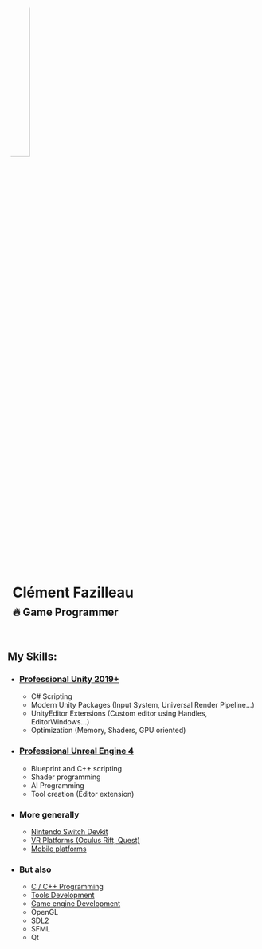 ---
---

<div class="container" style="flex-direction:row; flex-wrap:wrap; justify-content:flex-start" display="flex">
	<img class="item" style="border-radius:50%; width:30%" src="https://www.gravatar.com/avatar/14d1a6793c5a25776bcb778d6804e666?s=400" />
	<div class="item container" style="flex:flex-grow; align-items:stretch; padding-left:10px">
		<h1 style="text-align:left; margin-bottom:10px">Clément Fazilleau</h1>
		<h2 style="text-align:left; margin-top:10px">🔥 Game Programmer</h2>
	</div>
</div>

</br>

## My Skills:

- ### [Professional Unity 2019+](/tags/unity/)
  - C# Scripting
  - Modern Unity Packages (Input System, Universal Render Pipeline...)
  - UnityEditor Extensions (Custom editor using Handles, EditorWindows...)
  - Optimization (Memory, Shaders, GPU oriented)

- ### [Professional Unreal Engine 4](/tags/unreal/)
  - Blueprint and C++ scripting
  - Shader programming
  - AI Programming
  - Tool creation (Editor extension)

- ### More generally
  - [Nintendo Switch Devkit](/tags/switch/)
  - [VR Platforms (Oculus Rift, Quest)](/tags/vr/)
  - [Mobile platforms](/tags/mobile)

- ### But also
  - [C / C++ Programming](/tags/c++/)
  - [Tools Development](/tags/tools/)
  - [Game engine Development](/tags/engine/)
  - OpenGL
  - SDL2
  - SFML
  - Qt
